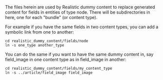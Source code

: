 The files herein are used by Realistic dummy content to replace generated
content for fields in entities of type node. There will be subdirectories in
here, one for each "bundle" (or content type).

For example if you have the same fields in two content types, you can add
a symbolic link from one to another:

    cd realistic_dummy_content/fields/node
    ln -s one_type another_type

You can do the same if you want to have the same dummy content in, say field_image in one content type as in field_image in another:

    cd realistic_dummy_content/fields/my_content_type
    ln -s ../article/field_image field_image
